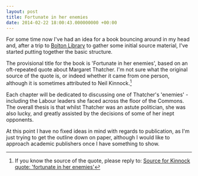 ```yaml
---
layout: post
title: Fortunate in her enemies
date: 2014-02-22 18:00:43.000000000 +00:00
---
```


For some time now I've had an idea for a book bouncing around in my head and, after a trip to [Bolton Library](http://www.bolton.gov.uk/libraries) to gather some initial source material, I've started putting together the basic structure.

The provisional title for the book is 'Fortunate in her enemies', based on an oft-repeated quote about Margaret Thatcher. I'm not sure what the original source of the quote is, or indeed whether it came from one person, although it is sometimes attributed to Neil Kinnock.[^kinnock-quote]

Each chapter will be dedicated to discussing one of Thatcher's 'enemies' - including the Labour leaders she faced across the floor of the Commons. The overall thesis is that whilst Thatcher was an astute politician, she was also lucky, and greatly assisted by the decisions of some of her inept opponents.

At this point I have no fixed ideas in mind with regards to publication, as I'm just trying to get the outline down on paper, although I would like to approach academic publishers once I have something to show.

[^kinnock-quote]: If you know the source of the quote, please reply to: [Source for Kinnock quote: 'fortunate in her enemies'](http://politics.stackexchange.com/questions/2732/source-for-kinnock-quote-fortunate-in-her-enemies)

